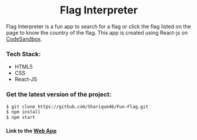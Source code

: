 <h1 align="center">Flag Interpreter</h1>

Flag Interpreter is a fun app to search for a flag or click the flag listed on the page to know the country of the flag. This app is created using React-js on [CodeSandbox](https://xhbp7.csb.app/).

### Tech Stack:

* HTML5
* CSS
* React-JS

### Get the latest version of the project:

```bash
$ git clone https://github.com/Sharique46/Fun-Flag.git
$ npm install
$ npm start
```

#### Link to the [Web App](https://funflag-piyushahir28.netlify.app/)